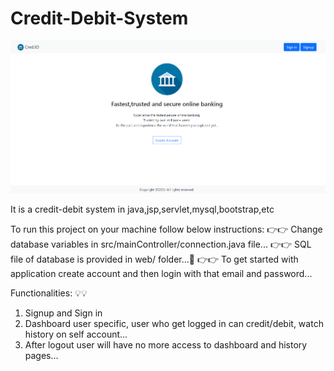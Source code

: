 # Credit-Debit-System
![HOME_PAGE](web/assets/images/Homepage.png)


It is a credit-debit system in java,jsp,servlet,mysql,bootstrap,etc

To run this project on your machine follow below instructions:
👉👉 Change database variables in src/mainController/connection.java file...
👉👉 SQL file of database is provided in web/ folder...📑
👉👉 To get started with application create account and then login with that email and password...

Functionalities: 💡💡
1. Signup and Sign in
2. Dashboard user specific, user who get logged in can credit/debit, watch history on self account...
3. After logout user will have no more access to dashboard and history pages...
